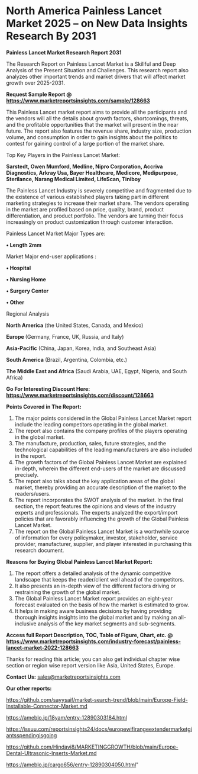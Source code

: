 # North America Painless Lancet Market 2025 – on New Data Insights Research By 2031

<strong>Painless Lancet Market Research Report 2031</strong>

The Research Report on Painless Lancet Market is a Skillful and Deep Analysis of the Present Situation and Challenges. This research report also analyzes other important trends and market drivers that will affect market growth over 2025-2031.

<strong>Request Sample Report @ <a href=https://www.marketreportsinsights.com/sample/128663>https://www.marketreportsinsights.com/sample/128663</a></strong>

This Painless Lancet market report aims to provide all the participants and the vendors will all the details about growth factors, shortcomings, threats, and the profitable opportunities that the market will present in the near future. The report also features the revenue share, industry size, production volume, and consumption in order to gain insights about the politics to contest for gaining control of a large portion of the market share.

Top Key Players in the Painless Lancet Market:

<strong>Sarstedt, Owen Mumford, Medline, Nipro Corporation, Accriva Diagnostics, Arkray Usa, Bayer Healthcare, Medicore, Medipurpose, Sterilance, Narang Medical Limited, LifeScan, Tiniboy</strong>

The Painless Lancet Industry is severely competitive and fragmented due to the existence of various established players taking part in different marketing strategies to increase their market share. The vendors operating in the market are profiled based on price, quality, brand, product differentiation, and product portfolio. The vendors are turning their focus increasingly on product customization through customer interaction.

Painless Lancet Market Major Types are:

<strong>• Length 2mm</strong>

Market Major end-user applications :

<strong>• Hospital

• Nursing Home

• Surgery Center

• Other</strong>

Regional Analysis

</u><strong><b>North America</b></strong> (the United States, Canada, and Mexico)

<strong><b>Europe </b></strong>(Germany, France, UK, Russia, and Italy)

<strong><b>Asia-Pacific</b></strong> (China, Japan, Korea, India, and Southeast Asia)

<strong><b>South America</b></strong> (Brazil, Argentina, Colombia, etc.)

<strong><b>The Middle East and Africa</b></strong> (Saudi Arabia, UAE, Egypt, Nigeria, and South Africa)

<strong>Go For Interesting Discount Here: <a href=https://www.marketreportsinsights.com/discount/128663>https://www.marketreportsinsights.com/discount/128663</a></strong>

<strong>Points Covered in The Report:</strong>
<ol>
  <li>The major points considered in the Global Painless Lancet Market report include the leading competitors operating in the global market.</li>
  <li>The report also contains the company profiles of the players operating in the global market.</li>
  <li>The manufacture, production, sales, future strategies, and the technological capabilities of the leading manufacturers are also included in the report.</li>
  <li>The growth factors of the Global Painless Lancet Market are explained in-depth, wherein the different end-users of the market are discussed precisely.</li>
  <li>The report also talks about the key application areas of the global market, thereby providing an accurate description of the market to the readers/users.</li>
  <li>The report incorporates the SWOT analysis of the market. In the final section, the report features the opinions and views of the industry experts and professionals. The experts analyzed the export/import policies that are favorably influencing the growth of the Global Painless Lancet Market.</li>
  <li>The report on the Global Painless Lancet Market is a worthwhile source of information for every policymaker, investor, stakeholder, service provider, manufacturer, supplier, and player interested in purchasing this research document.</li>
</ol>
<strong>Reasons for Buying Global Painless Lancet Market Report:</strong>

<ol>
  <li>The report offers a detailed analysis of the dynamic competitive landscape that keeps the reader/client well ahead of the competitors.</li>
  <li>It also presents an in-depth view of the different factors driving or restraining the growth of the global market.</li>
  <li>The Global Painless Lancet Market report provides an eight-year forecast evaluated on the basis of how the market is estimated to grow.</li>
  <li>It helps in making aware business decisions by having providing thorough insights insights into the global market and by making an all-inclusive analysis of the key market segments and sub-segments.</li>
</ol>
<strong>Access full Report Description, TOC, Table of Figure, Chart, etc. @ <a href=https://www.marketreportsinsights.com/industry-forecast/painless-lancet-market-2022-128663>https://www.marketreportsinsights.com/industry-forecast/painless-lancet-market-2022-128663</a></strong>


Thanks for reading this article; you can also get individual chapter wise section or region wise report version like Asia, United States, Europe.

<strong>Contact Us:</strong>
sales@marketreportsinsights.com

<strong>Our other reports:</strong>

<a href=https://github.com/sayysaif/market-search-trend/blob/main/Europe-Field-Installable-Connector-Market.md>https://github.com/sayysaif/market-search-trend/blob/main/Europe-Field-Installable-Connector-Market.md</a>

<a href=https://ameblo.jp/18yam/entry-12890303184.html>https://ameblo.jp/18yam/entry-12890303184.html</a>

<a href=https://issuu.com/reportsinsights24/docs/europewifirangeextendermarketgiantsspendingisgoing>https://issuu.com/reportsinsights24/docs/europewifirangeextendermarketgiantsspendingisgoing</a>

<a href=https://github.com/Hindavi8/MARKETINGGROWTH/blob/main/Europe-Dental-Ultrasonic-Inserts-Market.md>https://github.com/Hindavi8/MARKETINGGROWTH/blob/main/Europe-Dental-Ultrasonic-Inserts-Market.md</a>

<a href=https://ameblo.jp/cargo656/entry-12890304050.html>https://ameblo.jp/cargo656/entry-12890304050.html</a>"
